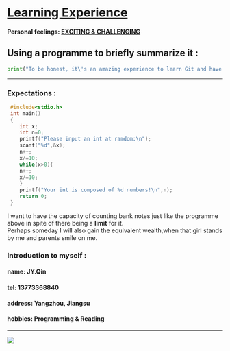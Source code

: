 # [Learning Experience](https://www.githubs.cn/)
**Personal feelings: <u>EXCITING & CHALLENGING</u>**
## Using a programme to briefly summarize it :
```python
print("To be honest, it\'s an amazing experience to learn Git and have a Github acountant of my own, alongside filled with hardships too.Nevertheless,I managed to get over all the problems by searching for information on the Internet and watching vedios at Bili Bili. For me,what matters is not to gain success,but to attain new approaches to thinking about questions.")
```
 *** 
### Expectations :
```c
 #include<stdio.h>
 int main()
 {
	int x;
	int n=0;
	printf("Please input an int at ramdom:\n");
	scanf("%d",&x);
	n++;
	x/=10;
	while(x>0){
	n++;
	x/=10;	
	}
	printf("Your int is composed of %d numbers!\n",n);
	return 0;
 }
```

I want to have the capacity of counting bank notes just like the programme above in spite of there being a **limit** for it.   
Perhaps someday I will also gain the equivalent wealth,when that girl stands by me and parents smile on me.
 
### Introduction to myself :  
#### name: JY.Qin
#### tel: 13773368840  
#### address: Yangzhou, Jiangsu  
#### hobbies: Programming & Reading  
 ---

![](https://gss0.baidu.com/-vo3dSag_xI4khGko9WTAnF6hhy/zhidao/pic/item/cb8065380cd791235ae33b4cae345982b2b78083.jpg)

